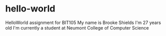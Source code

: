 # hello-world
HelloWorld assignment for BIT105
My name is Brooke Shields
I'm 27 years old
I'm currently a student at Neumont College of Computer Science
